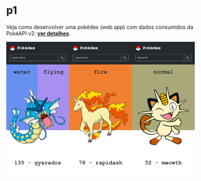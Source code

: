 # p1
Veja como desenvolver uma pokédex (web app) com dados consumidos da PokéAPI v2: [**ver detalhes**](https://aprendacodar.blogspot.com/2022/04/desenvolva-uma-pokedex-web-app-com.html).

[![thumb](p1/assets/image/thumb.png)](https://aprendacodar.blogspot.com/2022/04/desenvolva-uma-pokedex-web-app-com.html)
